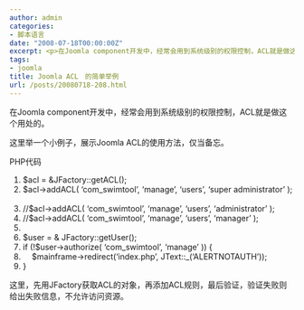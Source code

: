 ```yaml
---
author: admin
categories:
- 脚本语言
date: "2008-07-18T00:00:00Z"
excerpt: <p>在Joomla component开发中，经常会用到系统级别的权限控制，ACL就是做这个用处的。</p>
tags:
- joomla
title: Joomla ACL　的简单举例
url: /posts/20080718-208.html
---
```

在Joomla component开发中，经常会用到系统级别的权限控制，ACL就是做这个用处的。

这里举一个小例子，展示Joomla ACL的使用方法，仅当备忘。

<div class="codeText">
  <div class="codeHead">
    PHP代码
  </div>
  
  <ol class="dp-c">
    <li class="alt">
      <span><span class="vars">$acl</span><span>&nbsp;=&nbsp;&JFactory::getACL(); &nbsp;&nbsp;</span></span>
    </li>
    <li class="">
      <span class="vars">$acl</span><span>->addACL(&nbsp;</span><span class="string">&#8216;com_swimtool&#8217;</span><span>,&nbsp;</span><span class="string">&#8216;manage&#8217;</span><span>,&nbsp;</span><span class="string">&#8216;users&#8217;</span><span>,&nbsp;</span><span class="string">&#8216;super&nbsp;administrator&#8217;</span><span>&nbsp;); &nbsp;&nbsp;</span>
    </li>
    <li class="alt">
      <span class="comment">//$acl->addACL(&nbsp;&#8216;com_swimtool&#8217;,&nbsp;&#8216;manage&#8217;,&nbsp;&#8216;users&#8217;,&nbsp;&#8216;administrator&#8217;&nbsp;); </span><span>&nbsp;&nbsp;</span>
    </li>
    <li class="">
      <span class="comment">//$acl->addACL(&nbsp;&#8216;com_swimtool&#8217;,&nbsp;&#8216;manage&#8217;,&nbsp;&#8216;users&#8217;,&nbsp;&#8216;manager&#8217;&nbsp;); </span><span>&nbsp;&nbsp;</span>
    </li>
    <li class="alt">
      <span>&nbsp;&nbsp;</span>
    </li>
    <li class="">
      <span class="vars">$user</span><span>&nbsp;=&nbsp;&&nbsp;JFactory::getUser(); &nbsp;&nbsp;</span>
    </li>
    <li class="alt">
      <span class="keyword">if</span><span>&nbsp;(!</span><span class="vars">$user</span><span>->authorize(&nbsp;</span><span class="string">&#8216;com_swimtool&#8217;</span><span>,&nbsp;</span><span class="string">&#8216;manage&#8217;</span><span>&nbsp;))&nbsp;{ &nbsp;&nbsp;</span>
    </li>
    <li class="">
      <span>&nbsp;&nbsp;&nbsp;&nbsp;</span><span class="vars">$mainframe</span><span>->redirect(</span><span class="string">&#8216;index.php&#8217;</span><span>,&nbsp;JText::_(</span><span class="string">&#8216;ALERTNOTAUTH&#8217;</span><span>)); &nbsp;&nbsp;</span>
    </li>
    <li class="alt">
      <span>} &nbsp;&nbsp;</span>
    </li>
  </ol>
</div>

这里，先用JFactory获取ACL的对象，再添加ACL规则，最后验证，验证失败则给出失败信息，不允许访问资源。